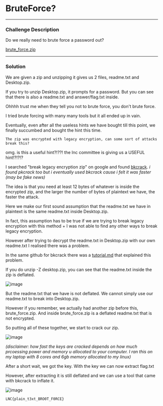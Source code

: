 # BruteForce?

---

### Challenge Description

Do we really need to brute force a password out?

[brute_force.zip](https://github.com/caprinux/LagNCrash/files/6134289/brute_force.zip)

---

### Solution

We are given a zip and unzipping it gives us 2 files, readme.txt and Desktop.zip.

If you try to unzip Desktop.zip, it prompts for a password. But you can see that there is also a readme.txt and answer/flag.txt inside.

Ohhhh trust me when they tell you not to brute force, you don't brute force.

I tried brute forcing with many many tools but it all ended up in vain.

Eventually, even after all the useless hints we have bought till this point, we finally succumbed and bought the hint this time.

```
The zip was encrypted with legacy encryption, can some sort of attacks break this?
```

omg. is this a useful hint?!??! the lnc committee is giving us a USEFUL hint!?!?!? 

I searched "break legacy encryption zip" on google and found [bkcrack](https://github.com/kimci86/bkcrack). _i found pkcrack too but i eventually used bkcrack cause i felt it was faster (may be fake news)_

The idea is that you need at least 12 bytes of whatever is inside the encrypted zip, and the larger the number of bytes of plaintext we have, the faster the attack.

Here we make our first sound assumption that the readme.txt we have in plaintext is the same readme.txt inside Desktop.zip. 

In fact, this assumption has to be true if we are trying to break legacy encryption with this method + I was not able to find any other ways to break legacy encryption.

However after trying to decrypt the readme.txt in Desktop.zip with our own readme.txt I realised there was a problem. 

In the same github for bkcrack there was a [tutorial.md](https://github.com/kimci86/bkcrack/blob/master/example/tutorial.md) that explained this problem.

If you do unzip -Z desktop.zip, you can see that the readme.txt inside the zip is deflated.

![image](https://user-images.githubusercontent.com/76640319/111022038-2e3a2000-840b-11eb-9a6c-5212cc1c8fa6.png)

But the readme.txt that we have is not deflated. We cannot simply use our readme.txt to break into Desktop.zip.

However if you remember, we actually had another zip before this, brute_force.zip. And inside brute_force.zip is a deflated readme.txt that is not encrypted.

So putting all of these together, we start to crack our zip.

![image](https://user-images.githubusercontent.com/76640319/111022457-d51fbb80-840d-11eb-8160-2889eb5c10a4.png)

_(disclaimer: how fast the keys are cracked depends on how much prcoessing power and memory u allocated to your computer. I ran this on my laptop with 8 cores and 6gb memory allocated to my linux)_

After a short wait, we got the key. With the key we can now extract flag.txt

However, after extracting it is still deflated and we can use a tool that came with bkcrack to inflate it.

![image](https://user-images.githubusercontent.com/76640319/111022588-8161a200-840e-11eb-8c5b-4ba229597936.png)

```flag
LNC{plain_t3xt_BRO0T_F0RCE}
```
